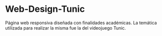 # Web-Design-Tunic
Página web responsiva diseñada con finalidades académicas. La temática utilizada para realizar la misma fue la del videojuego Tunic.
